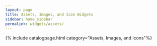```yaml
---
layout: page
title: Assets, Images, and Icon Widgets
sidebar: home_sidebar
permalink: widgets/assets/
---
```

{% include catalogpage.html category="Assets, Images, and Icons"%}   